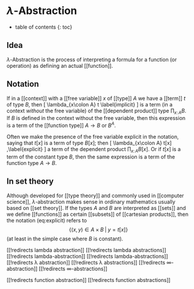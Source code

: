 
# $\lambda$-Abstraction
* table of contents
{: toc}

## Idea

$\lambda$-Abstraction is the process of interpreting a formula for a function (or operation) as defining an actual [[function]].


## Notation

If in a [[context]] with a [[free variable]] $x$ of [[type]] $A$ we have a [[term]] $t$ of type $B$, then
\[ \lambda_{x\colon A} t \label{implicit} \]
is a term (in a context *without* the free variable) of the [[dependent product]] type $\prod_{x\colon A} B$.  If $B$ is defined in the context without the free variable, then this expression is a term of the [[function type]] $A \to B$ or $B^A$.

Often we make the presence of the free variable explicit in the notation, saying that $t[x]$ is a term of type $B[x]$; then
\[ \lambda_{x\colon A} t[x] ,\label{explicit} \]
a term of the dependent product $\prod_{x\colon A} B[x]$.  Or if $t[x]$ is a term of the constant type $B$, then the same expression is a term of the function type $A \to B$.


## In set theory

Although developed for [[type theory]] and commonly used in [[computer science]], $\lambda$-abstraction makes sense in ordinary mathematics usually based on [[set theory]].  If the types $A$ and $B$ are interpreted as [[sets]] and we define [[functions]] as certain [[subsets]] of [[cartesian products]], then the notation (eq:explicit) refers to
$$ \{ (x,y) \in A \times B \;|\; y = t[x] \} $$
(at least in the simple case where $B$ is constant).


[[!redirects lambda abstraction]]
[[!redirects lambda abstractions]]
[[!redirects lambda-abstraction]]
[[!redirects lambda-abstractions]]
[[!redirects λ abstraction]]
[[!redirects λ abstractions]]
[[!redirects ∞-abstraction]]
[[!redirects ∞-abstractions]]

[[!redirects function abstraction]]
[[!redirects function abstractions]]
